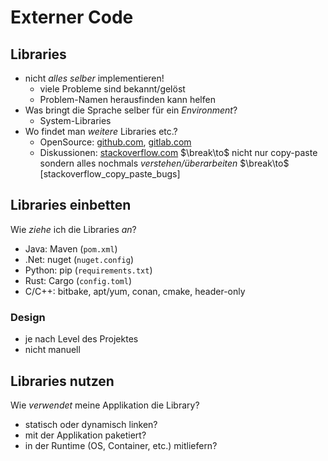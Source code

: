 Externer Code
=============


Libraries
---------

* nicht *alles selber* implementieren!
  * viele Probleme sind bekannt/gelöst
  * Problem-Namen herausfinden kann helfen
* Was bringt die Sprache selber für ein *Environment*?
  * System-Libraries
* Wo findet man *weitere* Libraries etc.?
  * OpenSource: [github.com](https://github.com), [gitlab.com](https://gitlab.com)
  * Diskussionen: [stackoverflow.com](https://stackoverflow.com)
    $\break\to$ nicht nur copy-paste sondern alles nochmals *verstehen/überarbeiten*
    $\break\to$ [stackoverflow_copy_paste_bugs]


Libraries einbetten
-------------------

Wie *ziehe* ich die Libraries *an*?

* Java: Maven (`pom.xml`)
* .Net: nuget (`nuget.config`)
* Python: pip (`requirements.txt`)
* Rust: Cargo (`config.toml`)
* C/C++: bitbake, apt/yum, conan, cmake, header-only

### Design

* je nach Level des Projektes
* nicht manuell


Libraries nutzen
----------------

Wie *verwendet* meine Applikation die Library?

* statisch oder dynamisch linken?
* mit der Applikation paketiert?
* in der Runtime (OS, Container, etc.) mitliefern?
